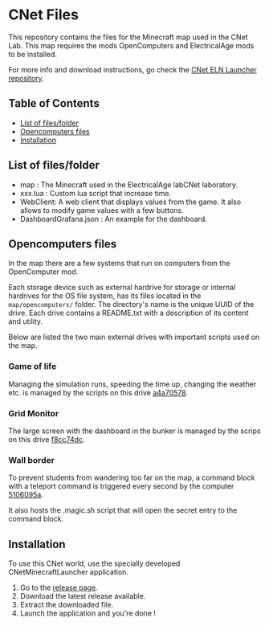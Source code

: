 # CNet Files

This repository contains the files for the Minecraft map used in the CNet Lab.
This map requires the mods OpenComputers and ElectricalAge mods to be installed.

For more info and download instructions, go check the [CNet ELN Launcher repository](https://github.com/hei-synd-cnet/minecraft_launcher/releases).

## Table of Contents

- [List of files/folder](#list-of-filesfolder)
- [Opencomputers files](#opencomputers-files)
- [Installation](#installation)

## List of files/folder

- map : The Minecraft used in the ElectricalAge labCNet laboratory.
- xxx.lua : Custom lua script that increase time.
- WebClient: A web client that displays values from the game. It also allows to modify game values with a few buttons.
- DashboardGrafana.json : An example for the dashboard.


## Opencomputers files
In the map there are a few systems that run on computers from the OpenComputer mod.

Each storage device such as external hardrive for storage or internal hardrives for the OS file system, has its files located in the  `map/opencomputers/` folder. The directory's name is the unique UUID of the drive.
Each drive contains a README.txt with a description of its content and utility.

Below are listed the two main external drives with important scripts used on the map.

### Game of life
Managing the simulation runs, speeding the time up, changing the weather etc. is managed by the scripts on this drive [a4a70578](map/opencomputers/a4a70578-1b19-49b3-b078-f4fa437f7443/).


### Grid Monitor
The large screen with the dashboard in the bunker is managed by the scrips on this drive [f8cc74dc](map/opencomputers/f8cc74dc-479f-4d52-91f2-becda60288a2).

### Wall border
To prevent students from wandering too far on the map, a command block with a teleport command is triggered every second by the computer [5106095a](map/opencomputers/5106095a-4f6f-4ae0-9bb6-b0315c5a29c0/).

It also hosts the .magic.sh script that will open the secret entry to the command block.

## Installation

To use this CNet world, use the specially developed CNetMinecraftLauncher application.

1. Go to the [release page](https://github.com/hei-synd-cnet/minecraft_launcher/releases).
2. Download the latest release available.
3. Extract the downloaded file.
4. Launch the application and you're done !

